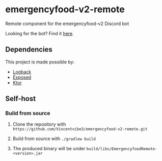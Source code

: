 # emergencyfood-v2-remote
Remote component for the emergencyfood-v2 Discord bot

Looking for the bot? Find it [here](https://github.com/Vincentvibe3/emergencyfood-v2).

## Dependencies

This project is made possible by:

- [Logback](https://logback.qos.ch/)
- [Exposed](https://github.com/JetBrains/Exposed)
- [Ktor](https://ktor.io/)

## Self-host

### Build from source
1. Clone the repository with ```https://github.com/Vincentvibe3/emergencyfood-v2-remote.git```

2. Build from source with ```./gradlew build```

3. The produced binary will be under ```build/libs/EmergencyfoodRemote-<version>.jar```
